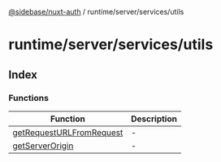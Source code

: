 [@sidebase/nuxt-auth](../../../../index.md) / runtime/server/services/utils

# runtime/server/services/utils

## Index

### Functions

| Function | Description |
| ------ | ------ |
| [getRequestURLFromRequest](functions/getRequestURLFromRequest.md) | - |
| [getServerOrigin](functions/getServerOrigin.md) | - |
